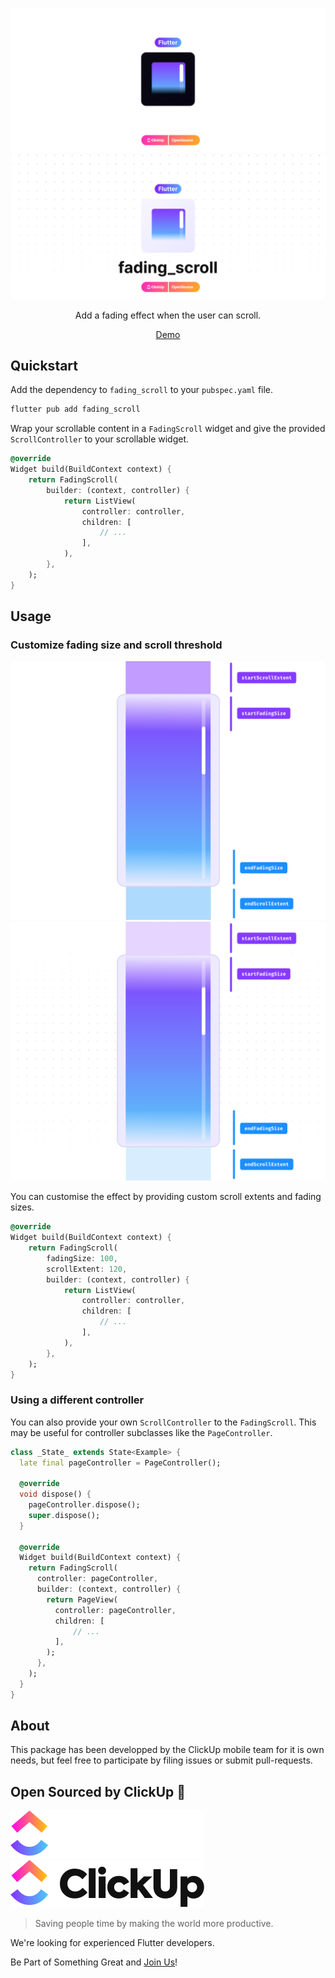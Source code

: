 ![Logo](doc/banner_dark.svg#gh-dark-mode-only)
![Logo](doc/banner_light.svg#gh-light-mode-only)

<p align="center">Add a fading effect when the user can scroll.</p>

<p align="center"><a href="https://clickup.github.com/fading_scroll">Demo</a></p>

## Quickstart

Add the dependency to `fading_scroll` to your `pubspec.yaml` file.

```bash
flutter pub add fading_scroll
```

Wrap your scrollable content in a `FadingScroll` widget and give the provided `ScrollController` to your scrollable widget.

```dart
@override
Widget build(BuildContext context) {
    return FadingScroll(
        builder: (context, controller) {
            return ListView(
                controller: controller,
                children: [
                    // ...
                ],
            ),
        },
    );
}
```

## Usage

### Customize fading size and scroll threshold

![Logo](doc/doc_dark.svg#gh-dark-mode-only)
![Logo](doc/doc_light.svg#gh-light-mode-only)

You can customise the effect by providing custom scroll extents and fading sizes.

```dart
@override
Widget build(BuildContext context) {
    return FadingScroll(
        fadingSize: 100,
        scrollExtent: 120,
        builder: (context, controller) {
            return ListView(
                controller: controller,
                children: [
                    // ...
                ],
            ),
        },
    );
}
```

### Using a different controller

You can also provide your own `ScrollController` to the `FadingScroll`. This may be useful for controller subclasses like the `PageController`. 

```dart
class _State_ extends State<Example> {
  late final pageController = PageController();

  @override
  void dispose() {
    pageController.dispose();
    super.dispose();
  }

  @override
  Widget build(BuildContext context) {
    return FadingScroll(
      controller: pageController,
      builder: (context, controller) {
        return PageView(
          controller: pageController,
          children: [
              // ...
          ],
        );
      },
    );
  }
}
```

## About

This package has been developped by the ClickUp mobile team for it is own needs, but feel free to participate by filing issues or submit pull-requests.

## Open Sourced by ClickUp 💙

![ClickUp](doc/clickup_logo_dark.svg#gh-dark-mode-only)
![ClickUp](doc/clickup_logo_light.svg#gh-light-mode-only)

> Saving people time by making the world more productive.

We're looking for experienced Flutter developers.

Be Part of Something Great and [Join Us](https://clickup.com/careers)!